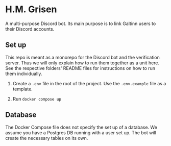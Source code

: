 # H.M. Grisen

A multi-purpose Discord bot. Its main purpose is to link Galtinn users to their Discord accounts.

## Set up

This repo is meant as a monorepo for the Discord bot and the verification server. Thus we will only explain how to run them together as a unit here. See the respective folders' README files for instructions on how to run them individually.

1. Create a `.env` file in the root of the project. Use the `.env.example` file as a template.

2. Run `docker compose up`

## Database

The Docker Compose file does not specify the set up of a database. We assume you have a Postgres DB running with a user set up. The bot will create the necessary tables on its own.
